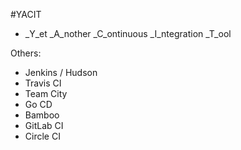 #YACIT

* _Y_et _A_nother _C_ontinuous _I_ntegration _T_ool <!-- .element: class="fragment" -->

Others:             <!-- .element: class="fragment" -->
* Jenkins / Hudson  
* Travis CI         <!-- .element: class="fragment" -->
* Team City         <!-- .element: class="fragment" -->
* Go CD             <!-- .element: class="fragment" -->
* Bamboo            <!-- .element: class="fragment" -->
* GitLab CI         <!-- .element: class="fragment" -->
* Circle CI         <!-- .element: class="fragment" -->






